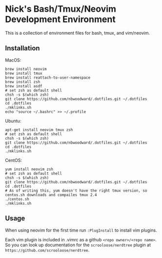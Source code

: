 # Nick's Bash/Tmux/Neovim Development Environment

This is a collection of environment files for bash, tmux, and vim/neovim.


## Installation

MacOS:
```
brew install neovim
brew install tmux
brew install reattach-to-user-namespace
brew install zsh
brew install asdf
# set zsh as default shell
chsh -s $(which zsh)
git clone https://github.com/nbwoodward/.dotfiles.git ~/.dotfiles
cd .dotfiles
./mklinks.sh
echo "source ~/.bashrc" >> ~/.profile
```

Ubuntu:
```
apt-get install neovim tmux zsh
# set zsh as default shell
chsh -s $(which zsh)
git clone https://github.com/nbwoodward/.dotfiles.git ~/.dotfiles
cd .dotfiles
./mklinks.sh
```

CentOS:
```
yum install neovim zsh
# set zsh as default shell
chsh -s $(which zsh)
git clone https://github.com/nbwoodward/.dotfiles.git ~/.dotfiles
cd .dotfiles
# As of writing this, yum doesn't have the right tmux version, so centos.sh downloads and compailes tmux 2.4
./centos.sh
./mklinks.sh
```


## Usage

When using neovim for the first time run `:PlugInstall` to install vim plugins.

Each vim plugin is included in .vimrc as a github `<repo owner>/<repo name>`. So you can look up documentation for
the `scrooloose/nerdtree` plugin at `https://github.com/scrooloose/nerdtree`.
